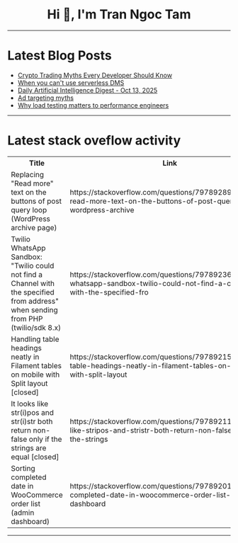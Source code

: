 <h1 align="center">Hi 👋, I'm Tran Ngoc Tam</h1>

---

# Latest Blog Posts 
<!-- BLOG-POST-LIST:START -->
- [Crypto Trading Myths Every Developer Should Know](https://dev.to/tradelinkpro/crypto-trading-myths-every-developer-should-know-abd)
- [When you can&#39;t use serverless DMS](https://dev.to/wakeup_flower_8591a6cb6a9/when-you-cant-use-serverless-dms-430j)
- [Daily Artificial Intelligence Digest - Oct 13, 2025](https://dev.to/antony_brahin_f47b663f3a0/daily-artificial-intelligence-digest-oct-13-2025-d6c)
- [Ad targeting myths](https://dev.to/leon_lin_s/ad-targeting-myths-2lcf)
- [Why load testing matters to performance engineers](https://dev.to/gatling/why-load-testing-matters-to-performance-engineers-47n2)
<!-- BLOG-POST-LIST:END -->

---

# Latest stack oveflow activity
<table>
  <tr><th>Title</th><th>Link</th></tr>
  <!-- STACKOVERFLOW:START --><tr><td>Replacing &quot;Read more&quot; text on the buttons of post query loop &lpar;WordPress archive page&rpar;</td><td>https://stackoverflow.com/questions/79789289/replacing-read-more-text-on-the-buttons-of-post-query-loop-wordpress-archive</td></tr><tr><td>Twilio WhatsApp Sandbox: &quot;Twilio could not find a Channel with the specified from address&quot; when sending from PHP &lpar;twilio/sdk 8.x&rpar;</td><td>https://stackoverflow.com/questions/79789236/twilio-whatsapp-sandbox-twilio-could-not-find-a-channel-with-the-specified-fro</td></tr><tr><td>Handling table headings neatly in Filament tables on mobile with Split layout [closed]</td><td>https://stackoverflow.com/questions/79789215/handling-table-headings-neatly-in-filament-tables-on-mobile-with-split-layout</td></tr><tr><td>It looks like str&lpar;i&rpar;pos and str&lpar;i&rpar;str both return non-false only if the strings are equal [closed]</td><td>https://stackoverflow.com/questions/79789211/it-looks-like-stripos-and-stristr-both-return-non-false-only-if-the-strings</td></tr><tr><td>Sorting completed date in WooCommerce order list &lpar;admin dashboard&rpar;</td><td>https://stackoverflow.com/questions/79789201/sorting-completed-date-in-woocommerce-order-list-admin-dashboard</td></tr><!-- STACKOVERFLOW:END -->
</table>

---


